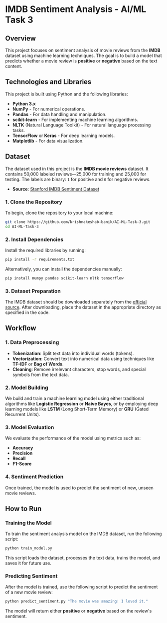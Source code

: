 # IMDB Sentiment Analysis - AI/ML Task 3

## Overview

This project focuses on sentiment analysis of movie reviews from the **IMDB** dataset using machine learning techniques. The goal is to build a model that predicts whether a movie review is **positive** or **negative** based on the text content.

## Technologies and Libraries

This project is built using Python and the following libraries:

- **Python 3.x**
- **NumPy** - For numerical operations.
- **Pandas** - For data handling and manipulation.
- **scikit-learn** - For implementing machine learning algorithms.
- **NLTK** (Natural Language Toolkit) - For natural language processing tasks.
- **TensorFlow** or **Keras** - For deep learning models.
- **Matplotlib** - For data visualization.

## Dataset

The dataset used in this project is the **IMDB movie reviews** dataset. It contains 50,000 labeled reviews—25,000 for training and 25,000 for testing. The labels are binary: `1` for positive and `0` for negative reviews.

- **Source**: [Stanford IMDB Sentiment Dataset](https://ai.stanford.edu/~amaas/data/sentiment/)

### 1. Clone the Repository

To begin, clone the repository to your local machine:

```bash
git clone https://github.com/krishnakeshab-banik/AI-ML-Task-3.git
cd AI-ML-Task-3
```

### 2. Install Dependencies

Install the required libraries by running:

```bash
pip install -r requirements.txt
```

Alternatively, you can install the dependencies manually:

```bash
pip install numpy pandas scikit-learn nltk tensorflow
```

### 3. Dataset Preparation

The IMDB dataset should be downloaded separately from the [official source](https://ai.stanford.edu/~amaas/data/sentiment/). After downloading, place the dataset in the appropriate directory as specified in the code.

## Workflow

### 1. Data Preprocessing

- **Tokenization**: Split text data into individual words (tokens).
- **Vectorization**: Convert text into numerical data using techniques like **TF-IDF** or **Bag of Words**.
- **Cleaning**: Remove irrelevant characters, stop words, and special symbols from the text data.

### 2. Model Building

We build and train a machine learning model using either traditional algorithms like **Logistic Regression** or **Naive Bayes**, or by employing deep learning models like **LSTM** (Long Short-Term Memory) or **GRU** (Gated Recurrent Units).

### 3. Model Evaluation

We evaluate the performance of the model using metrics such as:

- **Accuracy**
- **Precision**
- **Recall**
- **F1-Score**

### 4. Sentiment Prediction

Once trained, the model is used to predict the sentiment of new, unseen movie reviews.

## How to Run

### Training the Model

To train the sentiment analysis model on the IMDB dataset, run the following script:

```bash
python train_model.py
```

This script loads the dataset, processes the text data, trains the model, and saves it for future use.

### Predicting Sentiment

After the model is trained, use the following script to predict the sentiment of a new movie review:

```bash
python predict_sentiment.py "The movie was amazing! I loved it."
```

The model will return either **positive** or **negative** based on the review's sentiment.
